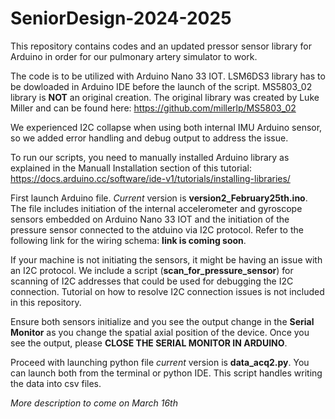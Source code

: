 # SeniorDesign-2024-2025
This repository contains codes and an updated pressor sensor library for Arduino in order for our pulmonary artery simulator to work.

The code is to be utilized with Arduino Nano 33 IOT. LSM6DS3 library has to be dowloaded in Arduino IDE before the launch of the script. 
MS5803_02 library is **NOT** an original creation. The original library was created by Luke Miller and can be found here: https://github.com/millerlp/MS5803_02

We experienced I2C collapse when using both internal IMU Arduino sensor, so we added error handling and debug output to address the issue.

To run our scripts, you need to manually installed Arduino library as explained in the Manuall Installation section of this tutorial: https://docs.arduino.cc/software/ide-v1/tutorials/installing-libraries/

First launch Arduino file. *Current* version is **version2_February25th.ino**. The file includes initiation of the internal accelerometer and gyroscope sensors embedded on Arduino Nano 33 IOT and the initiation of the pressure sensor connected to the atduino via I2C protocol. Refer to the following link for the wiring schema: **link is coming soon**. 

If your machine is not initiating the sensors, it might be having an issue with an I2C protocol. We include a script (**scan_for_pressure_sensor**) for scanning of I2C addresses that could be used for debugging the I2C connection. Tutorial on how to resolve I2C connection issues is not included in this repository. 

Ensure both sensors initialize and you see the output change in the **Serial Monitor** as you change the spatial axial position of the device. Once you see the output, please **CLOSE THE SERIAL MONITOR IN ARDUINO**.

Proceed with launching python file  *current* version is **data_acq2.py**. You can launch both from the terminal or python IDE. This script handles writing the data into csv files. 

*More description to come on March 16th*

